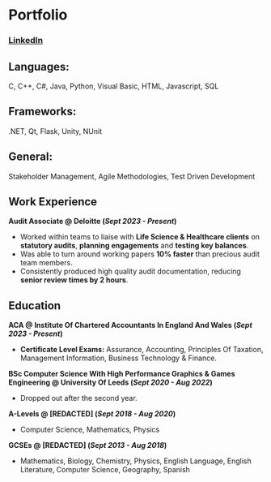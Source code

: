 # Portfolio

### [LinkedIn](https://www.linkedin.com/in/emadh-miah/)

## Languages: 
C, C++, C#, Java, Python, Visual Basic, HTML, Javascript, SQL
## Frameworks: 
.NET, Qt, Flask, Unity, NUnit
## General: 
Stakeholder Management, Agile Methodologies, Test Driven Development

## Work Experience
**Audit Associate @ Deloitte (_Sept 2023 -  Present_)**
- Worked within teams to liaise with **Life Science & Healthcare clients** on **statutory audits**, **planning engagements** and **testing key balances**.
- Was able to turn around working papers **10% faster** than precious audit team members.
- Consistently produced high quality audit documentation, reducing **senior review times by 2 hours**.

## Education
**ACA @ Institute Of Chartered Accountants In England And Wales (_Sept 2023 - Present_)**
- **Certificate Level Exams:** Assurance, Accounting, Principles Of Taxation, Management Information, Business Technology & Finance.

**BSc Computer Science With High Performance Graphics & Games Engineering @ University Of Leeds (_Sept 2020 - Aug 2022_)**
- Dropped out after the second year.

**A-Levels @ [REDACTED] (_Sept 2018 - Aug 2020_)**
- Computer Science, Mathematics, Physics

**GCSEs @ [REDACTED] (_Sept 2013 - Aug 2018_)**
- Mathematics, Biology, Chemistry, Physics, English Language, English Literature, Computer Science, Geography, Spanish

